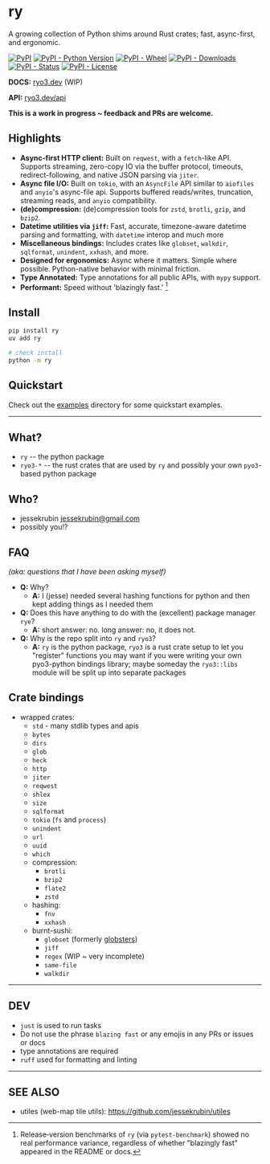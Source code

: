 # ry

A growing collection of Python shims around Rust crates; fast, async-first, and
ergonomic.

[![PyPI](https://img.shields.io/pypi/v/ry?style=flat-square&cacheSeconds=600)](https://pypi.org/project/ry/)
[![PyPI - Python Version](https://img.shields.io/pypi/pyversions/ry?style=flat-square&cacheSeconds=600)](https://pypi.org/project/ry/)
[![PyPI - Wheel](https://img.shields.io/pypi/wheel/ry?style=flat-square&cacheSeconds=600)](https://pypi.org/project/ry/)
[![PyPI - Downloads](https://img.shields.io/pypi/dm/ry?style=flat-square&cacheSeconds=600)](https://pypi.org/project/ry/)
[![PyPI - Status](https://img.shields.io/pypi/status/ry?style=flat-square&cacheSeconds=600)](https://pypi.org/project/ry/)
[![PyPI - License](https://img.shields.io/pypi/l/ry?style=flat-square&cacheSeconds=600)](https://pypi.org/project/ry/)

**DOCS:** [ryo3.dev](https://ryo3.dev) (WIP)

**API:** [ryo3.dev/api](https://ryo3.dev/api)

**This is a work in progress ~ feedback and PRs are welcome.**

## Highlights

- **Async-first HTTP client:** Built on `reqwest`, with a `fetch`-like API.
  Supports streaming, zero-copy IO via the buffer protocol, timeouts,
  redirect-following, and native JSON parsing via `jiter`.
- **Async file I/O:** Built on `tokio`, with an `AsyncFile` API similar to
  `aiofiles` and `anyio`'s async-file api. Supports buffered reads/writes,
  truncation, streaming reads, and `anyio` compatibility.
- **(de)compression:** (de)compression tools for `zstd`, `brotli`, `gzip`, and
  `bzip2`.
- **Datetime utilities via `jiff`:** Fast, accurate, timezone-aware datetime
  parsing and formatting, with `datetime` interop and much more
- **Miscellaneous bindings:** Includes crates like `globset`, `walkdir`,
  `sqlformat`, `unindent`, `xxhash`, and more.
- **Designed for ergonomics:** Async where it matters. Simple where possible.
  Python-native behavior with minimal friction.
- **Type Annotated:** Type annotations for all public APIs, with `mypy` support.
- **Performant:** Speed without 'blazingly fast.' [^1]

## Install

```bash
pip install ry
uv add ry

# check install
python -m ry
```

## Quickstart

Check out the [examples](https://github.com/jessekrubin/ry/tree/main/examples)
directory for some quickstart examples.

---

## What?

- `ry` -- the python package
- `ryo3-*` -- the rust crates that are used by `ry` and possibly your own
  `pyo3`-based python package

## Who?

- jessekrubin <jessekrubin@gmail.com>
- possibly you!?

## FAQ

_(aka: questions that I have been asking myself)_

- **Q:** Why?
  - **A:** I (jesse) needed several hashing functions for python and then kept
    adding things as I needed them
- **Q:** Does this have anything to do with the (excellent) package manager
  `rye`?
  - **A:** short answer: no. long answer: no, it does not.
- **Q:** Why is the repo split into `ry` and `ryo3`?
  - **A:** `ry` is the python package, `ryo3` is a rust crate setup to let you
    "register" functions you may want if you were writing your own pyo3-python
    bindings library; maybe someday the `ryo3::libs` module will be split up
    into separate packages

## Crate bindings

- wrapped crates:
  - `std` - many stdlib types and apis
  - `bytes`
  - `dirs`
  - `glob`
  - `heck`
  - `http`
  - `jiter`
  - `reqwest`
  - `shlex`
  - `size`
  - `sqlformat`
  - `tokio` (`fs` and `process`)
  - `unindent`
  - `url`
  - `uuid`
  - `which`
  - compression:
    - `brotli`
    - `bzip2`
    - `flate2`
    - `zstd`
  - hashing:
    - `fnv`
    - `xxhash`
  - burnt-sushi:
    - `globset` (formerly [globsters](https://pypi.org/project/globsters/))
    - `jiff`
    - `regex` (WIP ~ very incomplete)
    - `same-file`
    - `walkdir`

---

## DEV

- `just` is used to run tasks
- Do not use the phrase `blazing fast` or any emojis in any PRs or issues or
  docs
- type annotations are required
- `ruff` used for formatting and linting

---

## SEE ALSO

- utiles (web-map tile utils): https://github.com/jessekrubin/utiles

[^1]:
    Release‑version benchmarks of `ry` (via `pytest-benchmark`) showed no real
    performance variance, regardless of whether "blazingly fast" appeared in the
    README or docs.
